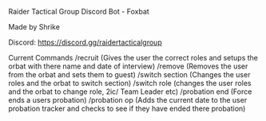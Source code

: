 Raider Tactical Group Discord Bot - Foxbat

Made by Shrike

Discord: https://discord.gg/raidertacticalgroup

Current Commands
/recruit (Gives the user the correct roles and setups the orbat with there name and date of interview)
/remove (Removes the user from the orbat and sets them to guest)
/switch section (Changes the user roles and the orbat to switch section)
/switch role (changes the user roles and the orbat to change role, 2ic/ Team Leader etc)
/probation end (Force ends a users probation)
/probation op (Adds the current date to the user probation tracker and checks to see if they have ended there probation)
